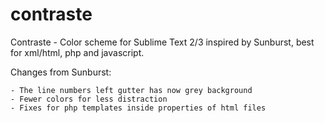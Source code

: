 # contraste
Contraste - Color scheme for Sublime Text 2/3 inspired by Sunburst, best for xml/html, php and javascript.

Changes from Sunburst:
    
    - The line numbers left gutter has now grey background
    - Fewer colors for less distraction
    - Fixes for php templates inside properties of html files
    
